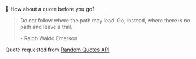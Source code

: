 📣 How about a quote before you go?

> Do not follow where the path may lead. Go, instead, where there is no path and leave a trail.
>
> <p>- Ralph Waldo Emerson</p>

Quote requested from [Random Quotes API](https://github.com/lukePeavey/quotable)
